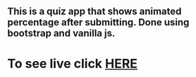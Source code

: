  ## This is a quiz app that shows animated percentage after submitting. Done using bootstrap and vanilla js.

 # To see live click <a href ="https://amazing-neumann-dbf9e8.netlify.com/"> HERE </a>

